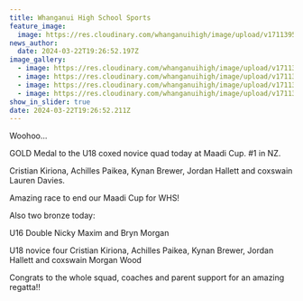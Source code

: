 ```yaml
---
title: Whanganui High School Sports
feature_image:
  image: https://res.cloudinary.com/whanganuihigh/image/upload/v1711395293/News/rr5.jpg
news_author:
  date: 2024-03-22T19:26:52.197Z
image_gallery:
  - image: https://res.cloudinary.com/whanganuihigh/image/upload/v1711395293/News/rr2.jpg
  - image: https://res.cloudinary.com/whanganuihigh/image/upload/v1711395293/News/rr1.jpg
  - image: https://res.cloudinary.com/whanganuihigh/image/upload/v1711395293/News/rr3.jpg
  - image: https://res.cloudinary.com/whanganuihigh/image/upload/v1711395293/News/rr4.jpg
show_in_slider: true
date: 2024-03-22T19:26:52.211Z
---
```

Woohoo...

GOLD Medal to the U18 coxed novice quad today at Maadi Cup. #1 in NZ.

Cristian Kiriona, Achilles Paikea, Kynan Brewer, Jordan Hallett and coxswain Lauren Davies.

Amazing race to end our Maadi Cup for WHS!

Also [](<>)two bronze today: 

U16 Double Nicky Maxim and Bryn Morgan

U18 novice four Cristian Kiriona, Achilles Paikea, Kynan Brewer, Jordan Hallett and coxswain Morgan Wood

Congrats to the whole squad, coaches and parent support for an amazing regatta!!

[](https://www.facebook.com/photo/?fbid=937549781712582&set=pcb.937549821712578&__cft__[0]=AZV-p3jeWaThBuCyttY7PhZiieH4HWPKKyRYpY5iEYA_pKCHR0UVSaik_QrVKZqhVZxWXn8_4DqktWwJoC4-65LO2_oeuCEo0SQVhn29-1ZcUDk_k0sO9q18LSghzyzxrCWSsWPxfhICXY14V1QCCHc81IMVssMiBhwX60NsJ0hRMC8Z9YqvEsehSWh69vRa4xc&__tn__=*bH-R)

[](https://www.facebook.com/photo/?fbid=937549721712588&set=pcb.937549821712578&__cft__[0]=AZV-p3jeWaThBuCyttY7PhZiieH4HWPKKyRYpY5iEYA_pKCHR0UVSaik_QrVKZqhVZxWXn8_4DqktWwJoC4-65LO2_oeuCEo0SQVhn29-1ZcUDk_k0sO9q18LSghzyzxrCWSsWPxfhICXY14V1QCCHc81IMVssMiBhwX60NsJ0hRMC8Z9YqvEsehSWh69vRa4xc&__tn__=*bH-R)

[](https://www.facebook.com/photo/?fbid=937549808379246&set=pcb.937549821712578&__cft__[0]=AZV-p3jeWaThBuCyttY7PhZiieH4HWPKKyRYpY5iEYA_pKCHR0UVSaik_QrVKZqhVZxWXn8_4DqktWwJoC4-65LO2_oeuCEo0SQVhn29-1ZcUDk_k0sO9q18LSghzyzxrCWSsWPxfhICXY14V1QCCHc81IMVssMiBhwX60NsJ0hRMC8Z9YqvEsehSWh69vRa4xc&__tn__=*bH-R)

[](https://www.facebook.com/photo/?fbid=937549745045919&set=pcb.937549821712578&__cft__[0]=AZV-p3jeWaThBuCyttY7PhZiieH4HWPKKyRYpY5iEYA_pKCHR0UVSaik_QrVKZqhVZxWXn8_4DqktWwJoC4-65LO2_oeuCEo0SQVhn29-1ZcUDk_k0sO9q18LSghzyzxrCWSsWPxfhICXY14V1QCCHc81IMVssMiBhwX60NsJ0hRMC8Z9YqvEsehSWh69vRa4xc&__tn__=*bH-R)